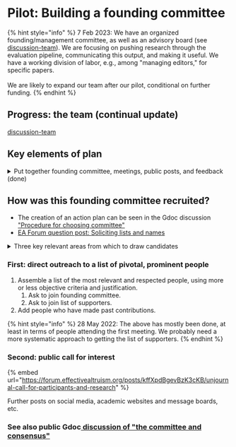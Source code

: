 # Pilot: Building a founding committee

{% hint style="info" %}
7 Feb 2023: We have an organized founding/management committee, as well as an advisory board (see [discussion-team](../../readme-1/discussion-team/ "mention")). We are focusing on pushing research through the evaluation pipeline, communicating this output, and making it useful. We have a working division of labor, e.g., among "managing editors," for specific papers.\
\
We are likely to expand our team after our pilot, conditional on further funding.
{% endhint %}

## Progress: the team (continual update)

[discussion-team](../../readme-1/discussion-team/ "mention")

## Key elements of plan

<details>

<summary>Put together founding committee, meetings, public posts, and feedback (done)</summary>

1. **Build a "founding committee" of 5–8 experienced and enthusiastic EA-aligned or adjacent researchers at EA orgs, research academics, and practitioners** (e.g., draw from speakers at recent EA Global meetings).
   1. Create private Airtable with lists of names and organizations
   2. _Added element: List of supporter names for credibility, with little or no commitment_
2. Host a meeting (and shared collaboration space/document), to come to a consensus on a set of practical principles. _\[26 May 2022: First meeting held, writing up shared notes.]_
3. Post and present our consensus (coming out of this meeting) on key fora. After a brief followup period (\~1 week), consider adjusting the above consensus plan in light of the feedback, repost, and move forward.

... Excerpts from successful ACX grant, [#the-twelve-month-plan](../../grants-and-proposals/acx-ltff-grant-proposal-as-submitted-successfull/#the-twelve-month-plan "mention"), reiterated in followup [ftx-future-fund-for-further-funding-unsuccessful.md](../../grants-and-proposals/unsuccessful-applications/ftx-future-fund-for-further-funding-unsuccessful.md "mention").

</details>

## How was this founding committee recruited?

* The creation of an action plan can be seen in the Gdoc discussion[ "Procedure for choosing committee"](https://docs.google.com/document/d/1Ojb3a2X12av3c97wezYD6zLRkdo1xlx5r21cblf11JY/edit#heading=h.jisvaqlrtl5x)
* [EA Forum question post: Soliciting lists and names](https://forum.effectivealtruism.org/posts/xGhBDnPojdvuH2aBK/do-we-have-any-lists-of-academics-research-groups-relevant)

<details>

<summary>Three key relevant areas from which to draw candidates</summary>

DR: I think I need to draw people from a few relevant areas:\
1\. Academia, in relevant subject fields for _The Unjournal_: economics, quantitative social science, maybe more

2\. Effective altruism, to assess the value and scope of the journal and the research

3\. Open Science and academic reform, and applied metascience—people with practical ideas and knowledge

\+ People with strong knowledge of the journal and bibliometric processes and systems

</details>

### First: direct outreach to a list of pivotal, prominent people

1. Assemble a list of the most relevant and respected people, using more or less objective criteria and justification.
   1. Ask to join founding committee.
   2. Ask to join list of supporters.
2. Add people who have made past contributions.

{% hint style="info" %}
28 May 2022: The above has mostly been done, at least in terms of people attending the first meeting. We probably need a more systematic approach to getting the list of supporters.
{% endhint %}

### Second: public call for interest

{% embed url="https://forum.effectivealtruism.org/posts/kffXpdBgevBzK3cKB/unjournal-call-for-participants-and-research" %}

Further posts on social media, academic websites and message boards, etc.

### See also public Gdoc[ discussion of "the committee and consensus"](https://docs.google.com/document/d/1Ojb3a2X12av3c97wezYD6zLRkdo1xlx5r21cblf11JY/edit#heading=h.c63gsld3ti16)
